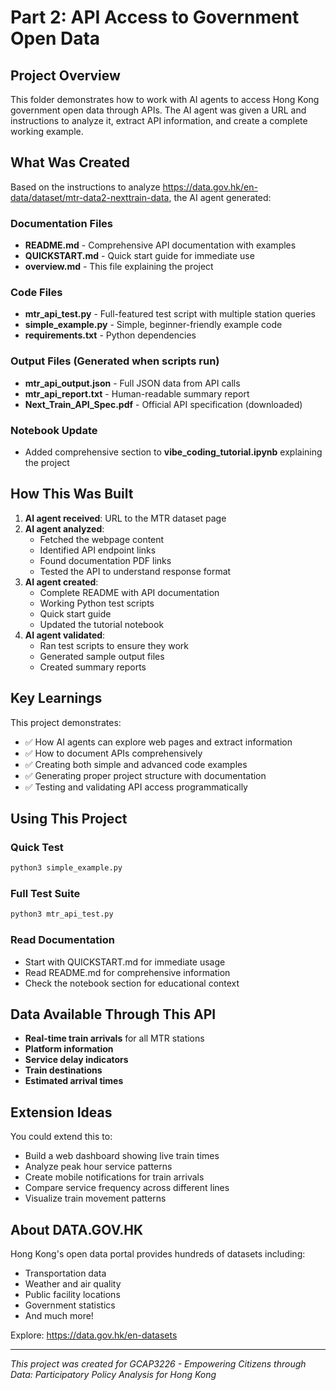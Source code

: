 # Part 2: API Access to Government Open Data

## Project Overview

This folder demonstrates how to work with AI agents to access Hong Kong government open data through APIs. The AI agent was given a URL and instructions to analyze it, extract API information, and create a complete working example.

## What Was Created

Based on the instructions to analyze https://data.gov.hk/en-data/dataset/mtr-data2-nexttrain-data, the AI agent generated:

### Documentation Files
- **README.md** - Comprehensive API documentation with examples
- **QUICKSTART.md** - Quick start guide for immediate use
- **overview.md** - This file explaining the project

### Code Files
- **mtr_api_test.py** - Full-featured test script with multiple station queries
- **simple_example.py** - Simple, beginner-friendly example code
- **requirements.txt** - Python dependencies

### Output Files (Generated when scripts run)
- **mtr_api_output.json** - Full JSON data from API calls
- **mtr_api_report.txt** - Human-readable summary report
- **Next_Train_API_Spec.pdf** - Official API specification (downloaded)

### Notebook Update
- Added comprehensive section to **vibe_coding_tutorial.ipynb** explaining the project

## How This Was Built

1. **AI agent received**: URL to the MTR dataset page
2. **AI agent analyzed**: 
   - Fetched the webpage content
   - Identified API endpoint links
   - Found documentation PDF links
   - Tested the API to understand response format
3. **AI agent created**:
   - Complete README with API documentation
   - Working Python test scripts
   - Quick start guide
   - Updated the tutorial notebook
4. **AI agent validated**:
   - Ran test scripts to ensure they work
   - Generated sample output files
   - Created summary reports

## Key Learnings

This project demonstrates:
- ✅ How AI agents can explore web pages and extract information
- ✅ How to document APIs comprehensively
- ✅ Creating both simple and advanced code examples
- ✅ Generating proper project structure with documentation
- ✅ Testing and validating API access programmatically

## Using This Project

### Quick Test
```bash
python3 simple_example.py
```

### Full Test Suite
```bash
python3 mtr_api_test.py
```

### Read Documentation
- Start with QUICKSTART.md for immediate usage
- Read README.md for comprehensive information
- Check the notebook section for educational context

## Data Available Through This API

- **Real-time train arrivals** for all MTR stations
- **Platform information**
- **Service delay indicators**
- **Train destinations**
- **Estimated arrival times**

## Extension Ideas

You could extend this to:
- Build a web dashboard showing live train times
- Analyze peak hour service patterns
- Create mobile notifications for train arrivals
- Compare service frequency across different lines
- Visualize train movement patterns

## About DATA.GOV.HK

Hong Kong's open data portal provides hundreds of datasets including:
- Transportation data
- Weather and air quality
- Public facility locations
- Government statistics
- And much more!

Explore: https://data.gov.hk/en-datasets

---

*This project was created for GCAP3226 - Empowering Citizens through Data: Participatory Policy Analysis for Hong Kong*